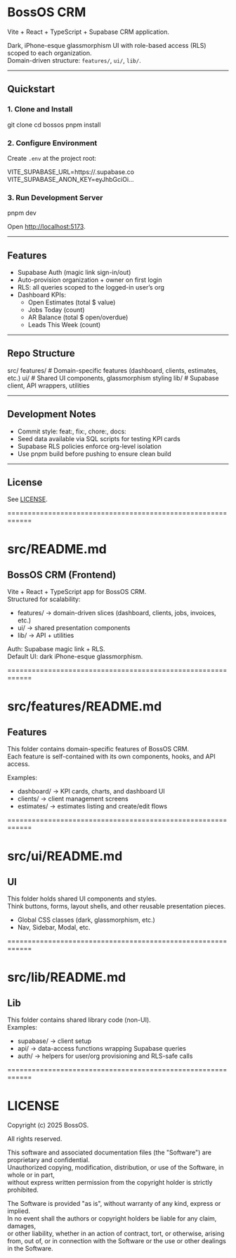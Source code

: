 # BossOS CRM

Vite + React + TypeScript + Supabase CRM application.

Dark, iPhone-esque glassmorphism UI with role-based access (RLS) scoped to each organization.  
Domain-driven structure: `features/`, `ui/`, `lib/`.

---

## Quickstart

### 1. Clone and Install
git clone <your-repo-url>
cd bossos
pnpm install

### 2. Configure Environment
Create `.env` at the project root:

VITE_SUPABASE_URL=https://<your-project>.supabase.co
VITE_SUPABASE_ANON_KEY=eyJhbGciOi...

### 3. Run Development Server
pnpm dev

Open [http://localhost:5173](http://localhost:5173).

---

## Features

- Supabase Auth (magic link sign-in/out)
- Auto-provision organization + owner on first login
- RLS: all queries scoped to the logged-in user’s org
- Dashboard KPIs:
  - Open Estimates (total $ value)
  - Jobs Today (count)
  - AR Balance (total $ open/overdue)
  - Leads This Week (count)

---

## Repo Structure
src/
  features/   # Domain-specific features (dashboard, clients, estimates, etc.)
  ui/         # Shared UI components, glassmorphism styling
  lib/        # Supabase client, API wrappers, utilities

---

## Development Notes

- Commit style: feat:, fix:, chore:, docs:
- Seed data available via SQL scripts for testing KPI cards
- Supabase RLS policies enforce org-level isolation
- Use pnpm build before pushing to ensure clean build

---

## License
See [LICENSE](./LICENSE).

============================================================
# src/README.md

## BossOS CRM (Frontend)

Vite + React + TypeScript app for BossOS CRM.  
Structured for scalability:

- features/ → domain-driven slices (dashboard, clients, jobs, invoices, etc.)
- ui/       → shared presentation components
- lib/      → API + utilities

Auth: Supabase magic link + RLS.  
Default UI: dark iPhone-esque glassmorphism.

============================================================
# src/features/README.md

## Features

This folder contains domain-specific features of BossOS CRM.  
Each feature is self-contained with its own components, hooks, and API access.

Examples:
- dashboard/ → KPI cards, charts, and dashboard UI
- clients/   → client management screens
- estimates/ → estimates listing and create/edit flows

============================================================
# src/ui/README.md

## UI

This folder holds shared UI components and styles.  
Think buttons, forms, layout shells, and other reusable presentation pieces.

- Global CSS classes (dark, glassmorphism, etc.)
- Nav, Sidebar, Modal, etc.

============================================================
# src/lib/README.md

## Lib

This folder contains shared library code (non-UI).  
Examples:
- supabase/ → client setup
- api/      → data-access functions wrapping Supabase queries
- auth/     → helpers for user/org provisioning and RLS-safe calls

============================================================
# LICENSE

Copyright (c) 2025 BossOS.

All rights reserved.

This software and associated documentation files (the "Software") are proprietary and confidential.  
Unauthorized copying, modification, distribution, or use of the Software, in whole or in part,  
without express written permission from the copyright holder is strictly prohibited.

The Software is provided "as is", without warranty of any kind, express or implied.  
In no event shall the authors or copyright holders be liable for any claim, damages,  
or other liability, whether in an action of contract, tort, or otherwise, arising  
from, out of, or in connection with the Software or the use or other dealings in the Software.
